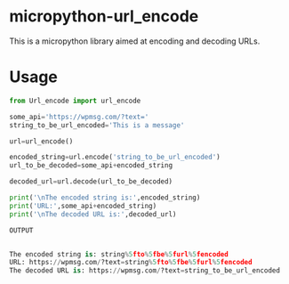 

# micropython-url_encode
This is a micropython library aimed at encoding and decoding URLs. 


# Usage


```python
from Url_encode import url_encode

some_api='https://wpmsg.com/?text='
string_to_be_url_encoded='This is a message'

url=url_encode()

encoded_string=url.encode('string_to_be_url_encoded')
url_to_be_decoded=some_api+encoded_string

decoded_url=url.decode(url_to_be_decoded)

print('\nThe encoded string is:',encoded_string)
print('URL:',some_api+encoded_string)
print('\nThe decoded URL is:',decoded_url)

OUTPUT


The encoded string is: string%5fto%5fbe%5furl%5fencoded
URL: https://wpmsg.com/?text=string%5fto%5fbe%5furl%5fencoded
The decoded URL is: https://wpmsg.com/?text=string_to_be_url_encoded
```

